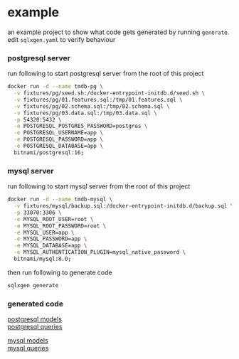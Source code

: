 # example
an example project to show what code gets generated by running `generate`. edit `sqlxgen.yaml` to verify behaviour

### postgresql server
run following to start postgresql server from the root of this project
```bash
docker run -d --name tmdb-pg \
  -v fixtures/pg/seed.sh:/docker-entrypoint-initdb.d/seed.sh \
  -v fixtures/pg/01.features.sql:/tmp/01.features.sql \
  -v fixtures/pg/02.schema.sql:/tmp/02.schema.sql \
  -v fixtures/pg/03.data.sql:/tmp/03.data.sql \
  -p 54320:5432 \
  -e POSTGRESQL_POSTGRES_PASSWORD=postgres \
  -e POSTGRESQL_USERNAME=app \
  -e POSTGRESQL_PASSWORD=app \
  -e POSTGRESQL_DATABASE=app \
  bitnami/postgresql:16;
```

### mysql server
run following to start mysql server from the root of this project
```bash
docker run -d --name tmdb-mysql \
  -v fixtures/mysql/backup.sql:/docker-entrypoint-initdb.d/backup.sql \
  -p 33070:3306 \
  -e MYSQL_ROOT_USER=root \
  -e MYSQL_ROOT_PASSWORD=root \
  -e MYSQL_USER=app \
  -e MYSQL_PASSWORD=app \
  -e MYSQL_DATABASE=app \
  -e MYSQL_AUTHENTICATION_PLUGIN=mysql_native_password \
  bitnami/mysql:8.0;
```

then run following to generate code
```bash
sqlxgen generate
```

### generated code
[postgresql models](internal/tmdb_pg/models)  
[postgresql queries](internal/tmdb_pg/api)

[mysql models](internal/tmdb_mysql/models)  
[mysql queries](internal/tmdb_mysql/api)
